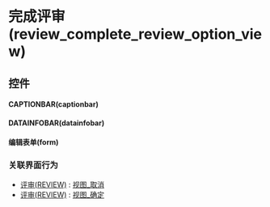 # 完成评审(review_complete_review_option_view)  <!-- {docsify-ignore-all} -->



## 控件
#### CAPTIONBAR(captionbar)
#### DATAINFOBAR(datainfobar)
#### 编辑表单(form)


### 关联界面行为
  * [评审(REVIEW)](module/TestMgmt/review) : [视图_取消](module/TestMgmt/review#界面行为)
  * [评审(REVIEW)](module/TestMgmt/review) : [视图_确定](module/TestMgmt/review#界面行为)

<script>
 const { createApp } = Vue
  createApp({
    data() {
      return {

      }
    }
  }).use(ElementPlus).mount('#app')
</script>